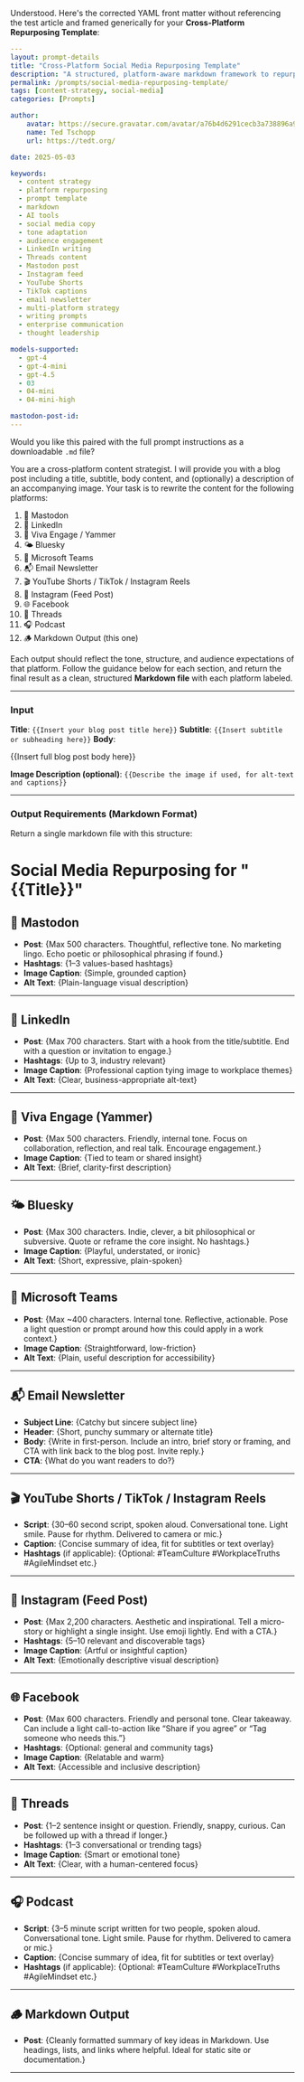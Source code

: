 Understood. Here's the corrected YAML front matter without referencing the test article and framed generically for your **Cross-Platform Repurposing Template**:

```yaml
---
layout: prompt-details
title: "Cross-Platform Social Media Repurposing Template"
description: "A structured, platform-aware markdown framework to repurpose blog content for LinkedIn, Instagram, Threads, Mastodon, and more—tailored to match tone, format, and audience expectations."
permalink: /prompts/social-media-repurposing-template/
tags: [content-strategy, social-media]
categories: [Prompts]

author:
    avatar: https://secure.gravatar.com/avatar/a76b4d6291cecb3a738896a971bfb903?s=512&d=mp&r=g
    name: Ted Tschopp
    url: https://tedt.org/

date: 2025-05-03

keywords:
  - content strategy
  - platform repurposing
  - prompt template
  - markdown
  - AI tools
  - social media copy
  - tone adaptation
  - audience engagement
  - LinkedIn writing
  - Threads content
  - Mastodon post
  - Instagram feed
  - YouTube Shorts
  - TikTok captions
  - email newsletter
  - multi-platform strategy
  - writing prompts
  - enterprise communication
  - thought leadership

models-supported:
  - gpt-4
  - gpt-4-mini
  - gpt-4.5
  - 03
  - 04-mini
  - 04-mini-high

mastodon-post-id: 
---
```

Would you like this paired with the full prompt instructions as a downloadable `.md` file?


You are a cross-platform content strategist. I will provide you with a blog post including a title, subtitle, body content, and (optionally) a description of an accompanying image. Your task is to rewrite the content for the following platforms:

1. 🐘 Mastodon
2. 💼 LinkedIn
3. 🧵 Viva Engage / Yammer
4. 🌤️ Bluesky
5. 💬 Microsoft Teams
6. 📬 Email Newsletter
7. 🎬 YouTube Shorts / TikTok / Instagram Reels
8. 📸 Instagram (Feed Post)
9. 🌐 Facebook
10. 🧵 Threads
11. 🎧 Podcast
12. 🪵 Markdown Output (this one)

Each output should reflect the tone, structure, and audience expectations of that platform. Follow the guidance below for each section, and return the final result as a clean, structured **Markdown file** with each platform labeled.

---

### Input

**Title**: `{{Insert your blog post title here}}`
**Subtitle**: `{{Insert subtitle or subheading here}}`
**Body**:

{{Insert full blog post body here}}

**Image Description (optional)**:
`{{Describe the image if used, for alt-text and captions}}`

---

### Output Requirements (Markdown Format)

Return a single markdown file with this structure:

# Social Media Repurposing for "{{Title}}"

## 🐘 Mastodon

* **Post**:
  {Max 500 characters. Thoughtful, reflective tone. No marketing lingo. Echo poetic or philosophical phrasing if found.}
* **Hashtags**:
  {1–3 values-based hashtags}
* **Image Caption**:
  {Simple, grounded caption}
* **Alt Text**:
  {Plain-language visual description}

---

## 💼 LinkedIn

* **Post**:
  {Max 700 characters. Start with a hook from the title/subtitle. End with a question or invitation to engage.}
* **Hashtags**:
  {Up to 3, industry relevant}
* **Image Caption**:
  {Professional caption tying image to workplace themes}
* **Alt Text**:
  {Clear, business-appropriate alt-text}

---

## 🧵 Viva Engage (Yammer)

* **Post**:
  {Max 500 characters. Friendly, internal tone. Focus on collaboration, reflection, and real talk. Encourage engagement.}
* **Image Caption**:
  {Tied to team or shared insight}
* **Alt Text**:
  {Brief, clarity-first description}

---

## 🌤️ Bluesky

* **Post**:
  {Max 300 characters. Indie, clever, a bit philosophical or subversive. Quote or reframe the core insight. No hashtags.}
* **Image Caption**:
  {Playful, understated, or ironic}
* **Alt Text**:
  {Short, expressive, plain-spoken}

---

## 💬 Microsoft Teams

* **Post**:
  {Max \~400 characters. Internal tone. Reflective, actionable. Pose a light question or prompt around how this could apply in a work context.}
* **Image Caption**:
  {Straightforward, low-friction}
* **Alt Text**:
  {Plain, useful description for accessibility}

---

## 📬 Email Newsletter

* **Subject Line**:
  {Catchy but sincere subject line}
* **Header**:
  {Short, punchy summary or alternate title}
* **Body**:
  {Write in first-person. Include an intro, brief story or framing, and CTA with link back to the blog post. Invite reply.}
* **CTA**:
  {What do you want readers to do?}

---

## 🎬 YouTube Shorts / TikTok / Instagram Reels

* **Script**:
  {30–60 second script, spoken aloud. Conversational tone. Light smile. Pause for rhythm. Delivered to camera or mic.}
* **Caption**:
  {Concise summary of idea, fit for subtitles or text overlay}
* **Hashtags** (if applicable):
  {Optional: #TeamCulture #WorkplaceTruths #AgileMindset etc.}

---

## 📸 Instagram (Feed Post)

* **Post**:
  {Max 2,200 characters. Aesthetic and inspirational. Tell a micro-story or highlight a single insight. Use emoji lightly. End with a CTA.}
* **Hashtags**:
  {5–10 relevant and discoverable tags}
* **Image Caption**:
  {Artful or insightful caption}
* **Alt Text**:
  {Emotionally descriptive visual description}

---

## 🌐 Facebook

* **Post**:
  {Max 600 characters. Friendly and personal tone. Clear takeaway. Can include a light call-to-action like “Share if you agree” or “Tag someone who needs this.”}
* **Hashtags**:
  {Optional: general and community tags}
* **Image Caption**:
  {Relatable and warm}
* **Alt Text**:
  {Accessible and inclusive description}

---

## 🧵 Threads

* **Post**:
  {1–2 sentence insight or question. Friendly, snappy, curious. Can be followed up with a thread if longer.}
* **Hashtags**:
  {1–3 conversational or trending tags}
* **Image Caption**:
  {Smart or emotional tone}
* **Alt Text**:
  {Clear, with a human-centered focus}

---

## 🎧 Podcast

* **Script**:
  {3–5 minute script written for two people, spoken aloud. Conversational tone. Light smile. Pause for rhythm. Delivered to camera or mic.}
* **Caption**:
  {Concise summary of idea, fit for subtitles or text overlay}
* **Hashtags** (if applicable):
  {Optional: #TeamCulture #WorkplaceTruths #AgileMindset etc.}

---

## 🪵 Markdown Output

* **Post**:
  {Cleanly formatted summary of key ideas in Markdown. Use headings, lists, and links where helpful. Ideal for static site or documentation.}

---
